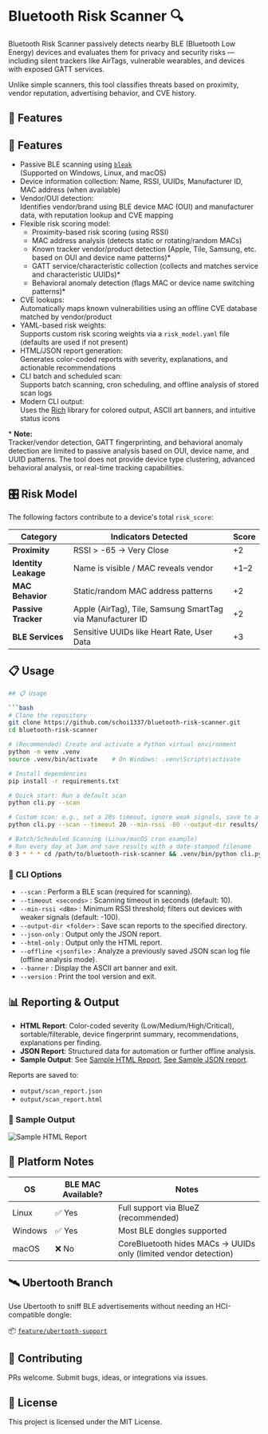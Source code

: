 # Bluetooth Risk Scanner 🔍

Bluetooth Risk Scanner passively detects nearby BLE (Bluetooth Low Energy) devices and evaluates them for privacy and security risks — including silent trackers like AirTags, vulnerable wearables, and devices with exposed GATT services.

Unlike simple scanners, this tool classifies threats based on proximity, vendor reputation, advertising behavior, and CVE history.

## 🚀 Features

## 🚀 Features

- Passive BLE scanning using [`bleak`](https://github.com/hbldh/bleak)  
  (Supported on Windows, Linux, and macOS)
- Device information collection: Name, RSSI, UUIDs, Manufacturer ID, MAC address (when available)
- Vendor/OUI detection:  
  Identifies vendor/brand using BLE device MAC (OUI) and manufacturer data, with reputation lookup and CVE mapping
- Flexible risk scoring model:  
  - Proximity-based risk scoring (using RSSI)
  - MAC address analysis (detects static or rotating/random MACs)
  - Known tracker vendor/product detection (Apple, Tile, Samsung, etc. based on OUI and device name patterns)\*
  - GATT service/characteristic collection (collects and matches service and characteristic UUIDs)\*
  - Behavioral anomaly detection (flags MAC or device name switching patterns)\*
- CVE lookups:  
  Automatically maps known vulnerabilities using an offline CVE database matched by vendor/product
- YAML-based risk weights:  
  Supports custom risk scoring weights via a `risk_model.yaml` file (defaults are used if not present)
- HTML/JSON report generation:  
  Generates color-coded reports with severity, explanations, and actionable recommendations
- CLI batch and scheduled scan:  
  Supports batch scanning, cron scheduling, and offline analysis of stored scan logs
- Modern CLI output:  
  Uses the [Rich](https://github.com/Textualize/rich) library for colored output, ASCII art banners, and intuitive status icons

\* **Note:**  
Tracker/vendor detection, GATT fingerprinting, and behavioral anomaly detection are limited to passive analysis based on OUI, device name, and UUID patterns. The tool does not provide device type clustering, advanced behavioral analysis, or real-time tracking capabilities.


## 🎛️ Risk Model

The following factors contribute to a device's total `risk_score`:

| Category         | Indicators Detected                                         | Score |
|------------------|-------------------------------------------------------------|-------|
| **Proximity**     | RSSI > -65 → Very Close                                     | +2    |
| **Identity Leakage** | Name is visible / MAC reveals vendor                      | +1–2  |
| **MAC Behavior**   | Static/random MAC address patterns                         | +2    |
| **Passive Tracker** | Apple (AirTag), Tile, Samsung SmartTag via Manufacturer ID | +2    |
| **BLE Services**    | Sensitive UUIDs like Heart Rate, User Data                | +3    |

## 📋 Usage

```bash
## 📋 Usage

```bash
# Clone the repository
git clone https://github.com/schoi1337/bluetooth-risk-scanner.git
cd bluetooth-risk-scanner

# (Recommended) Create and activate a Python virtual environment
python -m venv .venv
source .venv/bin/activate    # On Windows: .venv\Scripts\activate

# Install dependencies
pip install -r requirements.txt

# Quick start: Run a default scan
python cli.py --scan

# Custom scan: e.g., set a 20s timeout, ignore weak signals, save to a results folder
python cli.py --scan --timeout 20 --min-rssi -80 --output-dir results/

# Batch/Scheduled Scanning (Linux/macOS cron example)
# Run every day at 3am and save results with a date-stamped filename
0 3 * * * cd /path/to/bluetooth-risk-scanner && .venv/bin/python cli.py --scan --output-dir /path/to/reports/$(date +\%F)
```

### 🔣 CLI Options

- `--scan` : Perform a BLE scan (required for scanning).
- `--timeout <seconds>` : Scanning timeout in seconds (default: 10).
- `--min-rssi <dBm>` : Minimum RSSI threshold; filters out devices with weaker signals (default: -100).
- `--output-dir <folder>` : Save scan reports to the specified directory.
- `--json-only` : Output only the JSON report.
- `--html-only` : Output only the HTML report.
- `--offline <jsonfile>` : Analyze a previously saved JSON scan log file (offline analysis mode).
- `--banner` : Display the ASCII art banner and exit.
- `--version` : Print the tool version and exit.

## 📊 Reporting & Output
- **HTML Report**: Color-coded severity (Low/Medium/High/Critical), sortable/filterable, device fingerprint summary, recommendations, explanations per finding.
- **JSON Report**: Structured data for automation or further offline analysis.
- **Sample Output**: See [Sample HTML Report](docs/sample_report.html), [See Sample JSON report](docs/sample_report.json).

Reports are saved to:
- `output/scan_report.json`
- `output/scan_report.html` 

### 📸 Sample Output

![Sample HTML Report](doc/report.png)


## 🧪 Platform Notes

| OS        | BLE MAC Available? | Notes                                                  |
|-----------|---------------------|---------------------------------------------------------|
| Linux     | ✅ Yes              | Full support via BlueZ (recommended)                   |
| Windows   | ✅ Yes              | Most BLE dongles supported                             |
| macOS     | ❌ No               | CoreBluetooth hides MACs → UUIDs only (limited vendor detection) |

## 🛰️ Ubertooth Branch

Use Ubertooth to sniff BLE advertisements without needing an HCI-compatible dongle:

📦 [`feature/ubertooth-support`](https://github.com/schoi1337/bluetooth-risk-scanner/tree/feature/ubertooth-support)

## 🤝 Contributing

PRs welcome. Submit bugs, ideas, or integrations via issues.

## 📄 License

This project is licensed under the MIT License.
